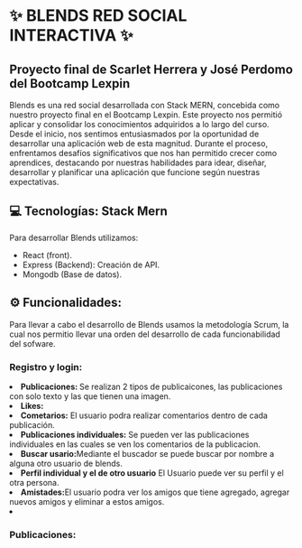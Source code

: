 <h1>✨ BLENDS RED SOCIAL INTERACTIVA ✨</h1>
<h2>Proyecto final de Scarlet Herrera y José Perdomo del Bootcamp Lexpin</h2>
Blends es una red social desarrollada con Stack MERN, concebida como nuestro proyecto final en el Bootcamp Lexpin. Este proyecto nos permitió aplicar y consolidar los conocimientos adquiridos a lo largo del curso. Desde el inicio, nos sentimos entusiasmados por la oportunidad de desarrollar una aplicación web de esta magnitud. Durante el proceso, enfrentamos desafíos significativos que nos han permitido crecer como aprendices, destacando por nuestras habilidades para idear, diseñar, desarrollar y planificar una aplicación que funcione según nuestras expectativas.

<h2> 💻 Tecnologías: Stack Mern</h2>
Para desarrollar Blends utilizamos: 
<ul>
  <li>React (front).</li>
  <li>Express (Backend): Creación de API.</li>
  <li>Mongodb (Base de datos).</li>
</ul>
<h2> ⚙ Funcionalidades:</h2>
Para llevar a cabo el desarrollo de Blends usamos la metodología Scrum, la cual nos permitio llevar una orden del desarrollo de cada funcionabilidad del sofware.
<h3> Registro y login: </h3>
  <li> <strong>Publicaciones: </strong>  Se realizan 2 tipos de publicaicones, las publicaciones con solo texto y las que tienen una imagen. </li>
  <li> <strong>Likes:</strong> </li>
  <li><strong>Cometarios:</strong> El usuario podra realizar comentarios dentro de cada publicación.</li>
  <li><strong>Publicaciones individuales:</strong> Se pueden ver las publicaciones individuales en las cuales se ven los comentarios de la publicacion.</li>
  <li><strong>Buscar usario:</strong>Mediante el buscador se puede buscar por nombre a alguna otro usuario de blends.</li>
  <li><strong>Perfil individual y el de otro usuario</strong> El Usuario puede ver su perfil y el otra persona.</li>
  <li><strong>Amistades:</strong>El usuario podra ver los amigos que tiene agregado, agregar nuevos amigos y eliminar a estos amigos.</li>
   <li><strong></strong></li>

<h3> Publicaciones: </h3>




